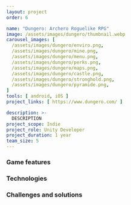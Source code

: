 ```yaml
---
layout: project
order: 6

name: "Dungero: Archero Roguelike RPG"
image: /assets/images/dungero/thumbnail.webp
carousel_images: [
  /assets/images/dungero/enviro.png,
  /assets/images/dungero/mine.png,
  /assets/images/dungero/menu.png,
  /assets/images/dungero/perks.png,
  /assets/images/dungero/maps.png,
  /assets/images/dungero/castle.png,
  /assets/images/dungero/stronghold.png,
  /assets/images/dungero/pyramide.png,
]
tools: [ android, iOS ]
project_links: [ https://www.dungero.com/ ]

description: >-
  DESCRIPTION
project_scope: Indie
project_role: Unity Developer
project_duration: 1 year
team_size: 5
---
```


### Game features

### Technologies

### Challenges and solutions